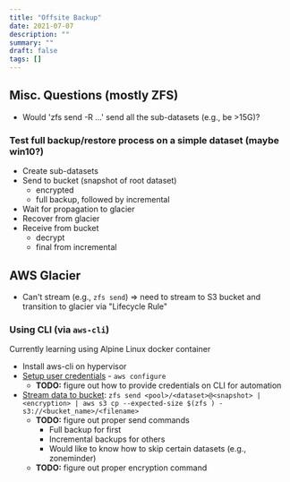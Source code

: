 ```yaml
---
title: "Offsite Backup"
date: 2021-07-07
description: ""
summary: ""
draft: false
tags: []
---
```


## Misc. Questions (mostly ZFS)

- Would 'zfs send -R ...' send all the sub-datasets (e.g., be >15G)?

### Test full backup/restore process on a simple dataset (maybe win10?)

- Create sub-datasets
- Send to bucket (snapshot of root dataset)
  - encrypted
  - full backup, followed by incremental
- Wait for propagation to glacier
- Recover from glacier
- Receive from bucket
  - decrypt
  - final from incremental

## AWS Glacier

- Can't stream (e.g., `zfs send`) => need to stream to S3 bucket and transition to glacier via "Lifecycle Rule"

### Using CLI (via `aws-cli`)

Currently learning using Alpine Linux docker container

- Install aws-cli on hypervisor
- [Setup user credentials](https://docs.aws.amazon.com/cli/latest/userguide/cli-chap-configure.html "Configuration Basics") - `aws configure`
  - **TODO:** figure out how to provide credentials on CLI for automation
- [Stream data to bucket](https://docs.aws.amazon.com/cli/latest/reference/s3/cp.html#examples "aws s3 cp"): `zfs send <pool>/<dataset>@<snapshot> | <encryption> | aws s3 cp --expected-size $(zfs ) - s3://<bucket_name>/<filename>`
  - **TODO:** figure out proper send commands
    - Full backup for first
    - Incremental backups for others
    - Would like to know how to skip certain datasets (e.g., zoneminder)
  - **TODO:** figure out proper encryption command